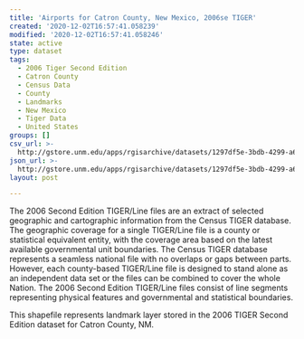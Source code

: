 ```yaml
---
title: 'Airports for Catron County, New Mexico, 2006se TIGER'
created: '2020-12-02T16:57:41.058239'
modified: '2020-12-02T16:57:41.058246'
state: active
type: dataset
tags:
  - 2006 Tiger Second Edition
  - Catron County
  - Census Data
  - County
  - Landmarks
  - New Mexico
  - Tiger Data
  - United States
groups: []
csv_url: >-
  http://gstore.unm.edu/apps/rgisarchive/datasets/1297df5e-3bdb-4299-a620-ea20c22dc4c4/tgr2006se_catr_lkd.derived.csv
json_url: >-
  http://gstore.unm.edu/apps/rgisarchive/datasets/1297df5e-3bdb-4299-a620-ea20c22dc4c4/tgr2006se_catr_lkd.derived.json
layout: post

---
```

The 2006 Second Edition TIGER/Line files are an extract of selected geographic and cartographic information from the Census TIGER database.  The geographic coverage for a single TIGER/Line file is a county or statistical equivalent entity, with the coverage area based on the latest available governmental unit boundaries. The Census TIGER database represents a seamless national file with no overlaps or gaps between parts.  However, each county-based TIGER/Line file is designed to stand alone as an independent data set or the files can be combined to cover the whole Nation.  The 2006 Second Edition  TIGER/Line files consist of line segments representing physical features and governmental and statistical boundaries.  

This shapefile represents landmark layer stored in the 2006 TIGER Second Edition dataset for Catron County, NM.
